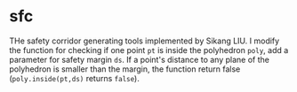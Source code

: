 # sfc
THe safety corridor generating tools implemented by Sikang LIU. I modify the function for checking if one point `pt` is inside the polyhedron `poly`, add a parameter for safety margin `ds`. If a point's distance to any plane of the polyhedron is smaller than the margin, the function return false (`poly.inside(pt,ds)` returns `false`).
